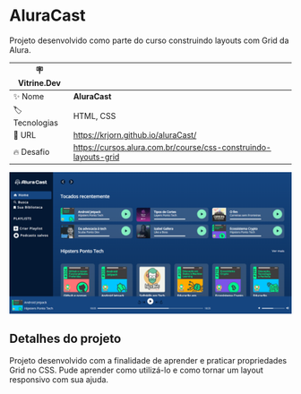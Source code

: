 # AluraCast

Projeto desenvolvido como parte do curso construindo layouts com Grid da Alura.

| :placard: Vitrine.Dev ||
| ------------- | --- |
| :sparkles: Nome | **AluraCast**
| :label: Tecnologias | HTML, CSS
| :rocket: URL | https://krjorn.github.io/aluraCast/
| :fire: Desafio | https://cursos.alura.com.br/course/css-construindo-layouts-grid

![Imagem do site AluraCast](https://github.com/Krjorn/aluraCast/blob/main/src/assets/img/project.png#vitrinedev)

## Detalhes do projeto

Projeto desenvolvido com a finalidade de aprender e praticar propriedades Grid no CSS. Pude aprender como utilizá-lo e como tornar um layout responsivo com sua ajuda.
